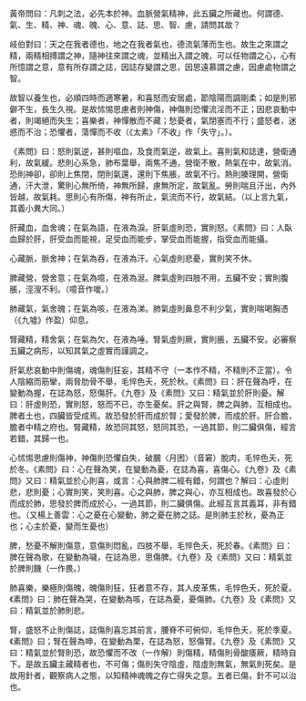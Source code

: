 黃帝問曰：凡刺之法，必先本於神。血脈營氣精神，此五臟之所藏也。何謂德、氣、生、精、神、魂、魄、心、意、誌、思、智、慮，請問其故？

岐伯對曰：天之在我者德也，地之在我者氣也，德流氣薄而生也。故生之來謂之精，兩精相搏謂之神，隨神往來謂之魂，並精出入謂之魄，可以任物謂之心，心有所憶謂之意，意有所存謂之誌，因誌存變謂之思，因思遠慕謂之慮，因慮處物謂之智。

故智以養生也，必順四時而適寒暑，和喜怒而安居處，節陰陽而調剛柔；如是則邪僻不生，長生久視。是故怵惕思慮者則神傷，神傷則恐懼流淫而不正；因悲哀動中者，則竭絕而失生；喜樂者，神憚散而不藏；愁憂者，氣閉塞而不行；盛怒者，迷惑而不治；恐懼者，蕩憚而不收（《太素》「不收」作「失守」。）。

《素問》曰：怒則氣逆，甚則嘔血，及食而氣逆，故氣上。喜則氣和誌達，營衛通利，故氣緩。悲則心系急，肺布葉舉，兩焦不通，營衛不散，熱氣在中，故氣消。恐則神卻，卻則上焦閉，閉則氣還，還則下焦脹，故氣不行。熱則腠理開，營衛通，汗大泄，驚則心無所倚，神無所歸，慮無所定，故氣亂。勞則喘且汗出，內外皆越，故氣耗。思則心有所傷，神有所止，氣流而不行，故氣結。（以上言九氣，其義小異大同。）

肝藏血，血舍魂；在氣為語，在液為淚。肝氣虛則恐，實則怒。《素問》曰：人臥血歸於肝，肝受血而能視，足受血而能步，掌受血而能握，指受血而能攝。

心藏脈，脈舍神；在氣為吞，在液為汗。心氣虛則悲憂，實則笑不休。

脾藏營，營舍意；在氣為噫，在液為涎。脾氣虛則四肢不用，五臟不安；實則腹脹，涇溲不利。（噫音作噯。）

肺藏氣，氣舍魄；在氣為咳，在液為涕。肺氣虛則鼻息不利少氣，實則喘喝胸憑（《九墟》作盈）仰息。

腎藏精，精舍氣；在氣為欠，在液為唾。腎氣虛則厥，實則脹，五臟不安。必審察五臟之病形，以知其氣之虛實而謹調之。

肝氣悲哀動中則傷魂，魂傷則狂妄，其精不守（一本作不精，不精則不正當）。令人陰縮而筋攣，兩脅肋骨不舉，毛悴色夭，死於秋。《素問》曰：肝在聲為呼，在變動為握，在誌為怒，怒傷肝。《九卷》及《素問》又曰：精氣並於肝則憂。解曰：肝虛則恐，實則怒，怒而不已，亦生憂矣。肝之與腎，脾之與肺，互相成也。脾者土也，四臟皆受成焉。故恐發於肝而成於腎；愛發於脾，而成於肝。肝合膽，膽者中精之府也。腎藏精，故恐同其怒，怒同其恐，一過其節，則二臟俱傷，經言若錯，其歸一也。

心怵惕思慮則傷神，神傷則恐懼自失，破䐃〈月困〉（音窘）脫肉，毛悴色夭，死於冬。《素問》曰：心在聲為笑，在變動為憂，在誌為喜，喜傷心。《九卷》及《素問》又曰：精氣並於心則喜，或言：心與肺脾二經有錯，何謂也？解曰：心虛則悲，悲則憂；心實則笑，笑則喜。心之與肺，脾之與心，亦互相成也。故喜發於心而成於肺，思發於脾而成於心，一過其節，則二臟俱傷。此經互言其義耳，非有錯也。（又楊上善雲：心之憂在心變動，肺之憂在肺之誌。是則肺主於秋，憂為正也；心主於憂，變而生憂也）

脾，愁憂不解則傷意，意傷則悶亂，四肢不舉，毛悴色夭，死於春。《素問》曰：脾在聲為歌，在變動為噦，在誌為思，思傷脾。《九卷》及《素問》又曰：精氣並於脾則饑（一作畏。）

肺喜樂，樂極則傷魄，魄傷則狂，狂者意不存，其人皮革焦，毛悴色夭，死於夏。《素問》曰：肺在聲為哭，在變動為咳，在誌為憂，憂傷肺。《九卷》及《素問》又曰：精氣並於肺則悲。

腎，盛怒不止則傷誌，誌傷則喜忘其前言，腰脊不可俯仰，毛悴色夭，死於季夏。《素問》曰；腎在聲為呻，在變動為栗，在誌為怒，怒傷腎。《九卷》及《素問》又曰：精氣並於腎則恐，故恐懼而不改（一作解）則傷精，精傷則骨酸痿厥，精時自下。是故五臟主藏精者也，不可傷；傷則失守陰虛，陰虛則無氣，無氣則死矣。是故用針者，觀察病人之態，以知精神魂魄之存亡得失之意。五者已傷，針不可以治也。